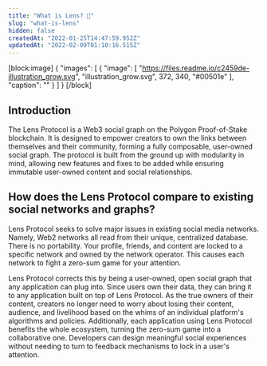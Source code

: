 ```yaml
---
title: "What is Lens? 🌿"
slug: "what-is-lens"
hidden: false
createdAt: "2022-01-25T14:47:59.952Z"
updatedAt: "2022-02-09T01:10:16.515Z"
---
```


[block:image]
{
"images": [
{
"image": [
"https://files.readme.io/c2459de-illustration_grow.svg",
"illustration_grow.svg",
372,
340,
"#00501e"
],
"caption": ""
}
]
}
[/block]

## Introduction

The Lens Protocol is a Web3 social graph on the Polygon Proof-of-Stake blockchain. It is designed to empower creators to own the links between themselves and their community, forming a fully composable, user-owned social graph. The protocol is built from the ground up with modularity in mind, allowing new features and fixes to be added while ensuring immutable user-owned content and social relationships.

## How does the Lens Protocol compare to existing social networks and graphs?

Lens Protocol seeks to solve major issues in existing social media networks. Namely, Web2 networks all read from their unique, centralized database. There is no portability. Your profile, friends, and content are locked to a specific network and owned by the network operator. This causes each network to fight a zero-sum game for your attention.

Lens Protocol corrects this by being a user-owned, open social graph that any application can plug into. Since users own their data, they can bring it to any application built on top of Lens Protocol. As the true owners of their content, creators no longer need to worry about losing their content, audience, and livelihood based on the whims of an individual platform's algorithms and policies. Additionally, each application using Lens Protocol benefits the whole ecosystem, turning the zero-sum game into a collaborative one. Developers can design meaningful social experiences without needing to turn to feedback mechanisms to lock in a user's attention.
